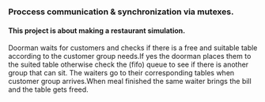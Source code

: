 ### Proccess communication & synchronization via mutexes.

#### This project is about making a restaurant simulation.

Doorman waits for customers and checks if there is a free and suitable table according to the customer group needs.If yes the doorman places them to the suited table otherwise check the (fifo) queue to see if there is another group that can sit.
The waiters go to their corresponding tables when customer group arrives.When meal finished the same waiter brings the bill and the table gets freed.

